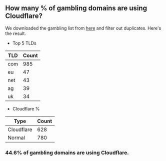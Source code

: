 ## How many % of gambling domains are using Cloudflare?


We downloaded the gambling list from [here](https://raw.githubusercontent.com/Sinfonietta/hostfiles/master/gambling-hosts) and filter out duplicates.
Here's the result.


[//]: # (start replacement)


- Top 5 TLDs

| TLD | Count |
| --- | --- |
| com | 985 |
| eu | 47 |
| net | 43 |
| ag | 39 |
| uk | 34 |


- Cloudflare %

| Type | Count |
| --- | --- |
| Cloudflare | 628 |
| Normal | 780 |


### 44.6% of gambling domains are using Cloudflare.